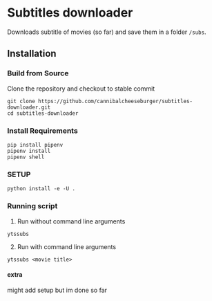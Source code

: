 # Subtitles downloader

Downloads subtitle of movies (so far)  and save them in a folder `/subs`.

## Installation

### Build from Source
Clone the repository and checkout to stable commit

```
git clone https://github.com/cannibalcheeseburger/subtitles-downloader.git
cd subtitles-downloader
```
### Install Requirements

```
pip install pipenv
pipenv install
pipenv shell
```

### SETUP 

```
python install -e -U .
```

### Running script

1. Run without command line arguments

```
ytssubs
```

2. Run with command line arguments

```
ytssubs <movie title>
```

#### extra

might add setup but im done so far